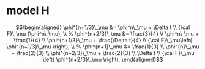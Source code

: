 # model H

$$\begin{aligned}
    \phi^{n+1/3}\_\mu &= \phi^n\_\mu + \Delta t \\ {\cal F}\_\mu (\phi^n\_\mu), \\
    %
    \phi^{n+2/3}\_\mu &= \frac{3}{4} \\ \phi^n\_\mu + \frac{1}{4} \\ \phi^{n+1/3}\_\mu + \frac{\Delta t}{4} \\ {\cal F}\_\mu\left( \phi^{n+1/3}\_\mu \right), \\
    %
    \phi^{n+1}\_\mu &= \frac{1}{3} \\ \phi^{n}\_\mu + \frac{2}{3} \\ \phi^{n+2/3}\_\mu + \frac{2}{3} \\ \Delta t \\ {\cal F}\_\mu \left( \phi^{n+2/3}\_\mu \right).
\end{aligned}$$
